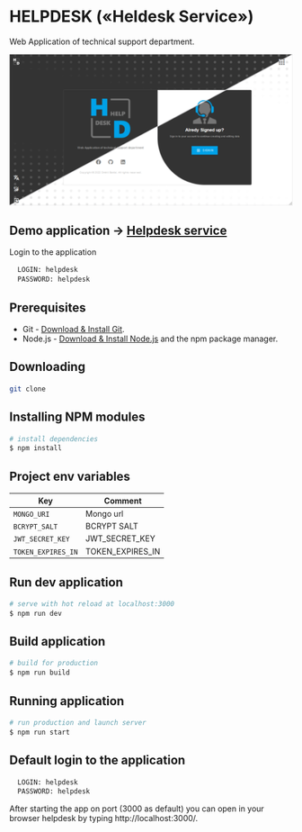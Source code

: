 # HELPDESK («Heldesk Service»)

Web Application of technical support department.

<img src="/static/img/social-preview.png">

## Demo application -> [Helpdesk service](https://helpdesk-service.herokuapp.com/)

Login to the application

```bash
  LOGIN: helpdesk
  PASSWORD: helpdesk
```

## Prerequisites

- Git - [Download & Install Git](https://git-scm.com/downloads).
- Node.js - [Download & Install Node.js](https://nodejs.org/en/download/) and the npm package manager.

## Downloading

```bash
git clone
```

## Installing NPM modules

```bash
# install dependencies
$ npm install
```

## Project env variables

| Key                | Comment          |
| ------------------ | ---------------- |
| `MONGO_URI`        | Mongo url        |
| `BCRYPT_SALT`      | BCRYPT SALT      |
| `JWT_SECRET_KEY`   | JWT_SECRET_KEY   |
| `TOKEN_EXPIRES_IN` | TOKEN_EXPIRES_IN |

## Run dev application

```bash
# serve with hot reload at localhost:3000
$ npm run dev
```

## Build application

```bash
# build for production
$ npm run build
```

## Running application

```bash
# run production and launch server
$ npm run start
```

## Default login to the application

```bash
  LOGIN: helpdesk
  PASSWORD: helpdesk
```

After starting the app on port (3000 as default) you can open
in your browser helpdesk by typing http://localhost:3000/.
